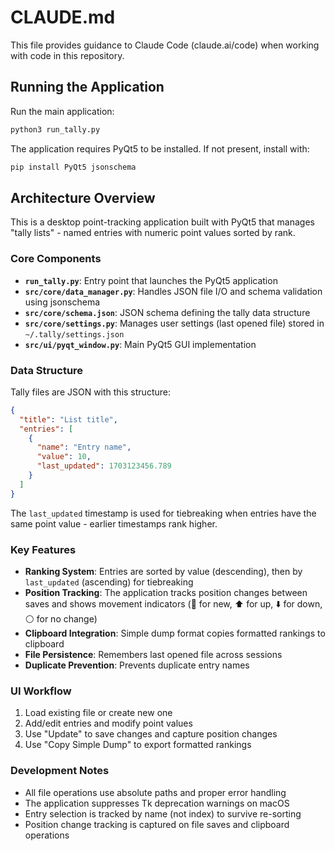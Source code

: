 # CLAUDE.md

This file provides guidance to Claude Code (claude.ai/code) when working with code in this repository.

## Running the Application

Run the main application:
```bash
python3 run_tally.py
```

The application requires PyQt5 to be installed. If not present, install with:
```bash
pip install PyQt5 jsonschema
```

## Architecture Overview

This is a desktop point-tracking application built with PyQt5 that manages "tally lists" - named entries with numeric point values sorted by rank.

### Core Components

- **`run_tally.py`**: Entry point that launches the PyQt5 application
- **`src/core/data_manager.py`**: Handles JSON file I/O and schema validation using jsonschema
- **`src/core/schema.json`**: JSON schema defining the tally data structure
- **`src/core/settings.py`**: Manages user settings (last opened file) stored in `~/.tally/settings.json`
- **`src/ui/pyqt_window.py`**: Main PyQt5 GUI implementation

### Data Structure

Tally files are JSON with this structure:
```json
{
  "title": "List title",
  "entries": [
    {
      "name": "Entry name",
      "value": 10,
      "last_updated": 1703123456.789
    }
  ]
}
```

The `last_updated` timestamp is used for tiebreaking when entries have the same point value - earlier timestamps rank higher.

### Key Features

- **Ranking System**: Entries are sorted by value (descending), then by `last_updated` (ascending) for tiebreaking
- **Position Tracking**: The application tracks position changes between saves and shows movement indicators (🌱 for new, ⬆️ for up, ⬇️ for down, ⚪ for no change)
- **Clipboard Integration**: Simple dump format copies formatted rankings to clipboard
- **File Persistence**: Remembers last opened file across sessions
- **Duplicate Prevention**: Prevents duplicate entry names

### UI Workflow

1. Load existing file or create new one
2. Add/edit entries and modify point values
3. Use "Update" to save changes and capture position changes
4. Use "Copy Simple Dump" to export formatted rankings

### Development Notes

- All file operations use absolute paths and proper error handling
- The application suppresses Tk deprecation warnings on macOS
- Entry selection is tracked by name (not index) to survive re-sorting
- Position change tracking is captured on file saves and clipboard operations